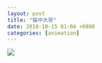 ```yaml
---
layout: post
title: "猫中大哥"
date: 2018-10-15 01:04 +0800
categories: [animation]
---
```


![](http://wx4.sinaimg.cn/large/698f3196gy1fw95ie10pvg218g0xcgqb.gif)
